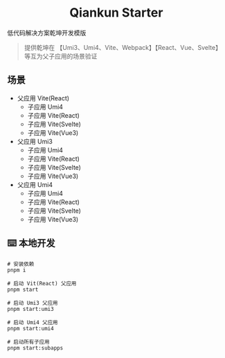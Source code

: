 <h1 align="center">
  Qiankun Starter
</h1>

低代码解决方案乾坤开发模版

> 提供乾坤在 【Umi3、Umi4、Vite、Webpack】【React、Vue、Svelte】等互为父子应用的场景验证

## 场景

- 父应用 Vite(React)
  - 子应用 Umi4
  - 子应用 Vite(React)
  - 子应用 Vite(Svelte)
  - 子应用 Vite(Vue3)
- 父应用 Umi3
  - 子应用 Umi4
  - 子应用 Vite(React)
  - 子应用 Vite(Svelte)
  - 子应用 Vite(Vue3)
- 父应用 Umi4
  - 子应用 Umi4
  - 子应用 Vite(React)
  - 子应用 Vite(Svelte)
  - 子应用 Vite(Vue3)

## ⌨️ 本地开发

```
# 安装依赖
pnpm i

# 启动 Vit(React) 父应用
pnpm start

# 启动 Umi3 父应用
pnpm start:umi3

# 启动 Umi4 父应用
pnpm start:umi4

# 启动所有子应用
pnpm start:subapps
```